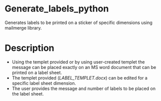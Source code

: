 # Generate_labels_python
Generates labels to be printed on a sticker of specific dimensions using mailmerge library. 
# Description 
* Using the templet provided or by using user-created templet the message can be placed exactly on an MS word document that can be printed on a label sheet.
* The templet provided (*LABEL_TEMPLET.docx*) can be edited for a specific label sheet dimension.
* The user provides the message and number of labels to be placed on the label sheet. 

